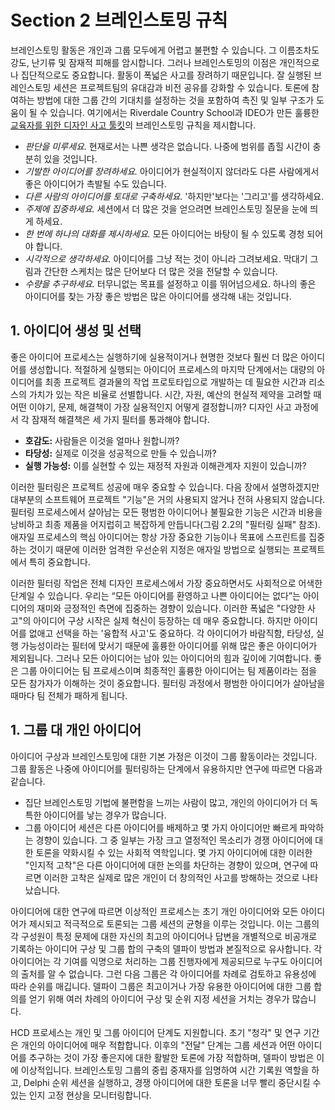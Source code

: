# Section 2 브레인스토밍 규칙

브레인스토밍 활동은 개인과 그룹 모두에게 어렵고 불편할 수 있습니다. 그 이름조차도 강도, 난기류 및 잠재적 피해를 암시합니다. 그러나 브레인스토밍의 이점은 개인적으로나 집단적으로도 중요합니다. 활동이 폭넓은 사고를 장려하기 때문입니다. 잘 실행된 브레인스토밍 세션은 프로젝트팀의 유대감과 비전 공유를 강화할 수 있습니다. 토론에 참여하는 방법에 대한 그룹 간의 기대치를 설정하는 것을 포함하여 촉진 및 일부 구조가 도움이 될 수 있습니다. 여기에서는 Riverdale Country School과 IDEO가 만든 훌륭한 [교육자를 위한 디자인 사고 툴킷](http://designthinkingforeducators.com/)의 브레인스토밍 규칙을 제시합니다.

- _판단을 미루세요._ 현재로서는 나쁜 생각은 없습니다. 나중에 범위를 좁힐 시간이 충분히 있을 것입니다.
- _기발한 아이디어를 장려하세요._ 아이디어가 현실적이지 않더라도 다른 사람에게서 좋은 아이디어가 촉발될 수도 있습니다.
- _다른 사람의 아이디어를 토대로 구축하세요._ '하지만'보다는 '그리고'를 생각하세요.
- _주제에 집중하세요._ 세션에서 더 많은 것을 얻으려면 브레인스토밍 질문을 눈에 띄게 하세요.
- _한 번에 하나의 대화를 제시하세요._ 모든 아이디어는 바탕이 될 수 있도록 경청 되어야 합니다.
- _시각적으로 생각하세요._ 아이디어를 그냥 적는 것이 아니라 그려보세요. 막대기 그림과 간단한 스케치는 많은 단어보다 더 많은 것을 전달할 수 있습니다.
- _수량을 추구하세요._ 터무니없는 목표를 설정하고 이를 뛰어넘으세요. 하나의 좋은 아이디어를 찾는 가장 좋은 방법은 많은 아이디어를 생각해 내는 것입니다.

## 1. 아이디어 생성 및 선택

좋은 아이디어 프로세스는 실행하기에 실용적이거나 현명한 것보다 훨씬 더 많은 아이디어를 생성합니다. 적절하게 실행되는 아이디어 프로세스의 마지막 단계에서는 대량의 아이디어를 최종 프로젝트 결과물의 작업 프로토타입으로 개발하는 데 필요한 시간과 리소스의 가치가 있는 작은 비율로 선별합니다. 시간, 자원, 예산의 현실적 제약을 고려할 때 어떤 이야기, 문제, 해결책이 가장 실용적인지 어떻게 결정합니까? 디자인 사고 과정에서 각 잠재적 해결책은 세 가지 필터를 통과해야 합니다.

- **호감도:** 사람들은 이것을 얼마나 원합니까?
- **타당성:** 실제로 이것을 성공적으로 만들 수 있습니까?
- **실행 가능성:** 이를 실현할 수 있는 재정적 자원과 이해관계자 지원이 있습니까?

이러한 필터링은 프로젝트 성공에 매우 중요할 수 있습니다. 다음 장에서 설명하겠지만 대부분의 소프트웨어 프로젝트 "기능"은 거의 사용되지 않거나 전혀 사용되지 않습니다. 필터링 프로세스에서 살아남는 모든 평범한 아이디어나 불필요한 기능은 시간과 비용을 낭비하고 최종 제품을 어지럽히고 복잡하게 만듭니다(그림 2.2의 "필터링 실패" 참조). 애자일 프로세스의 핵심 아이디어는 항상 가장 중요한 기능이나 목표에 스프린트를 집중하는 것이기 때문에 이러한 엄격한 우선순위 지정은 애자일 방법으로 실행되는 프로젝트에서 특히 중요합니다.

이러한 필터링 작업은 전체 디자인 프로세스에서 가장 중요하면서도 사회적으로 어색한 단계일 수 있습니다. 우리는 “모든 아이디어를 환영하고 나쁜 아이디어는 없다”는 아이디어의 재미와 긍정적인 측면에 집중하는 경향이 있습니다. 이러한 폭넓은 "다양한 사고"의 아이디어 구상 시작은 실제 혁신이 등장하는 데 매우 중요합니다. 하지만 아이디어를 없애고 선택을 하는 '융합적 사고'도 중요하다. 각 아이디어가 바람직함, 타당성, 실행 가능성이라는 필터에 맞서기 때문에 훌륭한 아이디어를 위해 많은 좋은 아이디어가 제외됩니다. 그러나 모든 아이디어는 남아 있는 아이디어의 힘과 깊이에 기여합니다. 좋은 그룹 아이디어는 팀 프로세스이며 최종적인 훌륭한 아이디어는 팀 제품이라는 점을 모든 참가자가 이해하는 것이 중요합니다. 필터링 과정에서 평범한 아이디어가 살아남을 때마다 팀 전체가 패하게 됩니다.

## 1. 그룹 대 개인 아이디어

아이디어 구상과 브레인스토밍에 대한 기본 가정은 이것이 그룹 활동이라는 것입니다. 그룹 활동은 나중에 아이디어를 필터링하는 단계에서 유용하지만 연구에 따르면 다음과 같습니다.

- 집단 브레인스토밍 기법에 불편함을 느끼는 사람이 많고, 개인의 아이디어가 더 독특한 아이디어를 낳는 경우가 많습니다.
- 그룹 아이디어 세션은 다른 아이디어를 배제하고 몇 가지 아이디어만 빠르게 파악하는 경향이 있습니다. 그 중 일부는 가장 크고 열정적인 목소리가 경쟁 아이디어에 대한 토론을 약화시킬 수 있는 사회적 역학입니다. 몇 가지 아이디어에 대한 이러한 "인지적 고착"은 다른 아이디어에 대한 논의를 차단하는 경향이 있으며, 연구에 따르면 이러한 고착은 실제로 많은 개인이 더 창의적인 사고를 방해하는 것으로 나타났습니다.

아이디어에 대한 연구에 따르면 이상적인 프로세스는 초기 개인 아이디어와 모든 아이디어가 제시되고 적극적으로 토론되는 그룹 세션의 균형을 이루는 것입니다. 이는 그룹의 각 구성원이 특정 문제에 대한 자신의 최고의 아이디어나 답변을 개별적으로 비공개로 기록하는 아이디어 구상 및 그룹 합의 구축의 델파이 방법과 본질적으로 유사합니다. 각 아이디어는 각 기여를 익명으로 처리하는 그룹 진행자에게 제공되므로 누구도 아이디어의 출처를 알 수 없습니다. 그런 다음 그룹은 각 아이디어를 차례로 검토하고 유용성에 따라 순위를 매깁니다. 델파이 그룹은 최고이거나 가장 유용한 아이디어에 대한 그룹 합의를 얻기 위해 여러 차례의 아이디어 구상 및 순위 지정 세션을 거치는 경우가 많습니다.

HCD 프로세스는 개인 및 그룹 아이디어 단계도 지원합니다. 초기 "청각" 및 연구 기간은 개인의 아이디어에 매우 적합합니다. 이후의 "전달" 단계는 그룹 세션과 어떤 아이디어를 추구하는 것이 가장 좋은지에 대한 활발한 토론에 가장 적합하며, 델파이 방법은 이에 이상적입니다. 브레인스토밍 그룹의 중립 중재자를 임명하여 시간 기록원 역할을 하고, Delphi 순위 세션을 실행하고, 경쟁 아이디어에 대한 토론을 너무 빨리 중단시킬 수 있는 인지 고정 현상을 모니터링합니다.
